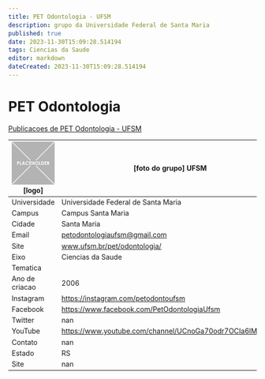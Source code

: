 ```yaml
---
title: PET Odontologia - UFSM
description: grupo da Universidade Federal de Santa Maria
published: true
date: 2023-11-30T15:09:28.514194
tags: Ciencias da Saude
editor: markdown
dateCreated: 2023-11-30T15:09:28.514194
---
```


# PET Odontologia

[Publicacoes de PET Odontologia - UFSM](/atividade/189PETOdontologiaUFSM/feed.md)

| ![placeholder.png](/placeholder.png) [logo] | [foto do grupo] UFSM         |
| ------------------------------------------- | ------------------------------------------------- |
| Universidade                                | Universidade Federal de Santa Maria      |
| Campus                                      | Campus Santa Maria            |
| Cidade                                      | Santa Maria             |
| Email                                       | petodontologiaufsm@gmail.com             |
| Site                                        | www.ufsm.br/pet/odontologia/              |
| Eixo                                        | Ciencias da Saude              |
| Tematica                                    |           |
| Ano de criacao                              | 2006        |
| Instagram                                   | https://instagram.com/petodontoufsm         |
| Facebook                                    | https://www.facebook.com/PetOdontologiaUfsm          |
| Twitter                                     | nan           |
| YouTube                                     | https://www.youtube.com/channel/UCnoGa70odr7OCIa6lMabTwA           |
| Contato                                     | nan         |
| Estado                                      |  RS            |
| Site                                        | nan |
